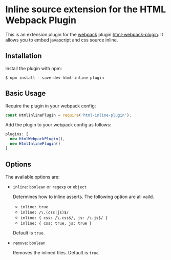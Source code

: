 Inline source extension for the HTML Webpack Plugin
========================================

This is an extension plugin for the [webpack](http://webpack.github.io) plugin [html-webpack-plugin](https://github.com/ampedandwired/html-webpack-plugin).  It allows you to embed javascript and css source inline.

Installation
------------

Install the plugin with npm:
```shell
$ npm install --save-dev html-inline-plugin
```

Basic Usage
-----------
Require the plugin in your webpack config:

```javascript
const HtmlInlinePlugin = require('html-inline-plugin');
```

Add the plugin to your webpack config as follows:

```javascript
plugins: [
  new HtmlWebpackPlugin(),
  new HtmlInlinePlugin()
]
```


Options
-------
The available options are:

- `inline`: `boolean` or `regexp` or `object`

  Determines how to inline asserts. The following option are all vaild.

  - `inline: true`
  - `inline: /\.(css|js)$/`
  - `inline: {
      css: /\.css$/,
      js: /\.js$/
    }`
  - `inline: {
      css: true,
      js: true
    }`

  Default is `true`.

- `remove`: `boolean`

  Removes the inlined files. Default is `true`.